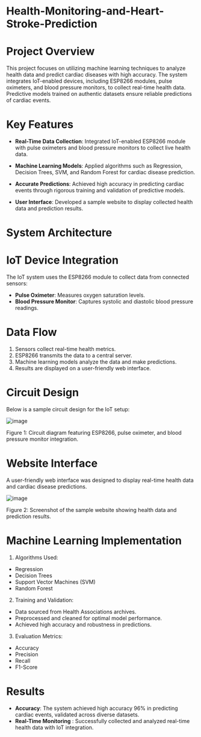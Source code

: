# Health-Monitoring-and-Heart-Stroke-Prediction

# Project Overview

This project focuses on utilizing machine learning techniques to analyze health data and predict cardiac diseases with high accuracy. The system integrates IoT-enabled devices, including ESP8266 modules, pulse oximeters, and blood pressure monitors, to collect real-time health data. Predictive models trained on authentic datasets ensure reliable predictions of cardiac events.

# Key Features

- **Real-Time Data Collection**: Integrated IoT-enabled ESP8266 module with pulse oximeters and blood pressure monitors to collect live health data.

- **Machine Learning Models**: Applied algorithms such as Regression, Decision Trees, SVM, and Random Forest for cardiac disease prediction.

- **Accurate Predictions**: Achieved high accuracy in predicting cardiac events through rigorous training and validation of predictive models.

- **User Interface**: Developed a sample website to display collected health data and prediction results.

# System Architecture

# IoT Device Integration

The IoT system uses the ESP8266 module to collect data from connected sensors:

- **Pulse Oximeter**: Measures oxygen saturation levels.
- **Blood Pressure Monitor**: Captures systolic and diastolic blood pressure readings.

# Data Flow

1. Sensors collect real-time health metrics.
2. ESP8266 transmits the data to a central server.
3. Machine learning models analyze the data and make predictions.
4. Results are displayed on a user-friendly web interface.

# Circuit Design

Below is a sample circuit design for the IoT setup:

![image](https://github.com/user-attachments/assets/a99da9b1-186a-449e-a032-a711243c4042)

Figure 1: Circuit diagram featuring ESP8266, pulse oximeter, and blood pressure monitor integration.

# Website Interface

A user-friendly web interface was designed to display real-time health data and cardiac disease predictions.

![image](https://github.com/user-attachments/assets/7be9c7bb-5bf7-4a72-80e4-654d0517e42f)

Figure 2: Screenshot of the sample website showing health data and prediction results.

# Machine Learning Implementation

1. Algorithms Used:

* Regression
* Decision Trees
* Support Vector Machines (SVM)
* Random Forest

2. Training and Validation:
* Data sourced from Health Associations archives.
* Preprocessed and cleaned for optimal model performance.
* Achieved high accuracy and robustness in predictions.

3. Evaluation Metrics:

* Accuracy
* Precision
* Recall
* F1-Score

# Results

- **Accuracy**: The system achieved high accuracy 96% in predicting cardiac events, validated across diverse datasets.
- **Real-Time Monitoring** : Successfully collected and analyzed real-time health data with IoT integration.

